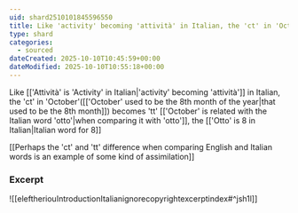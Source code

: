 ```yaml
---
uid: shard2510101845596550
title: Like 'activity' becoming 'attività' in Italian, the 'ct' in 'October' becomes 'tt' in 'otto'
type: shard
categories:
  - sourced
dateCreated: 2025-10-10T10:45:59+00:00
dateModified: 2025-10-10T10:55:18+00:00
---
```

Like [['Attività' is 'Activity' in Italian|'activity' becoming 'attività']] in Italian, the 'ct' in 'October'([['October' used to be the 8th month of the year|that used to be the 8th month]]) becomes 'tt' [['October' is related with the Italian word 'otto'|when comparing it with 'otto']], the [['Otto' is 8 in Italian|Italian word for 8]]

[[Perhaps the 'ct' and 'tt' difference when comparing English and Italian words is an example of some kind of assimilation]]
### Excerpt
![[eleftheriouIntroductionItalianignorecopyrightexcerptindex#^jsh1l]]